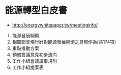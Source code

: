 # 能源轉型白皮書

- http://energywhitepaper.tw/meetinginfo/

1. 能源發展綱領
2. 相關部會現行針對能源發展綱領之具體作為(共174項)
3. 重點推動方案
4. 預備會議意見初步流向
5. 工作小組會議議事規則
6. 工作小組提案表
